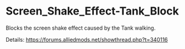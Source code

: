 # Screen_Shake_Effect-Tank_Block
Blocks the screen shake effect caused by the Tank walking.

Details: https://forums.alliedmods.net/showthread.php?t=340116
